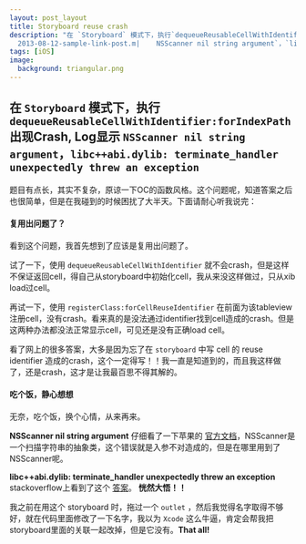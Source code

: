 ```yaml
---
layout: post_layout
title: Storyboard reuse crash  
description: "在 `Storyboard` 模式下，执行`dequeueReusableCellWithIdentifier:forIndexPath` 出现Crash, Log显示 `
  2013-08-12-sample-link-post.m|    NSScanner nil string argument`，`libc++abi.dylib: terminate_handler unexpectedly threw an exception`"
tags: [iOS]
image:
  background: triangular.png
---
```

## 在 `Storyboard` 模式下，执行`dequeueReusableCellWithIdentifier:forIndexPath` 出现Crash, Log显示 `NSScanner nil string argument`，`libc++abi.dylib: terminate_handler unexpectedly threw an exception`

题目有点长，其实不复杂，原谅一下OC的函数风格。这个问题呢，知道答案之后也很简单，但是在我碰到的时候困扰了大半天。下面请耐心听我说完：

#### 复用出问题了？

看到这个问题，我首先想到了应该是复用出问题了。

试了一下，使用 `dequeueReusableCellWithIdentifier` 就不会crash，但是这样不保证返回cell，得自己从storyboard中初始化cell，我从来没这样做过，只从xib load过cell。

再试一下，使用 `registerClass:forCellReuseIdentifier` 在前面为该tableview注册cell，没有crash。看来真的是没法通过identifier找到cell造成的crash。但是这两种办法都没法正常显示cell，可见还是没有正确load cell。

看了网上的很多答案，大多是因为忘了在 `storyboard` 中写 cell 的 reuse identifier 造成的crash，这个一定得写！！我一直是知道到的，而且我这样做了，还是crash，这才是让我最百思不得其解的。

#### 吃个饭，静心想想

无奈，吃个饭，换个心情，从来再来。

**NSScanner nil string argument**
仔细看了一下苹果的 [官方文档](https://developer.apple.com/library/mac/documentation/Cocoa/Reference/Foundation/Classes/NSScanner_Class/#//apple_ref/occ/instp/NSScanner/scanLocation)，NSScanner是一个扫描字符串的抽象类，这个错误就是入参不对造成的，但是在哪里用到了NSScanner呢。

**libc++abi.dylib: terminate_handler unexpectedly threw an exception**
stackoverflow上看到了这个 [答案](http://stackoverflow.com/questions/25932033/libcabi-dylib-terminate-handler-unexpectedly-threw-an-exception-0-stack-tra)。 **恍然大悟！！**

我之前在用这个 storyboard 时，拖过一个 `outlet` ，然后我觉得名字取得不够好，就在代码里面修改了一下名字，我以为 `Xcode` 这么牛逼，肯定会帮我把 storyboard里面的关联一起改掉，但是它没有。**That all!**
